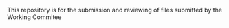 <!-- a normal html comment -->
This repository is for the submission and reviewing of files submitted by the Working Commitee 
